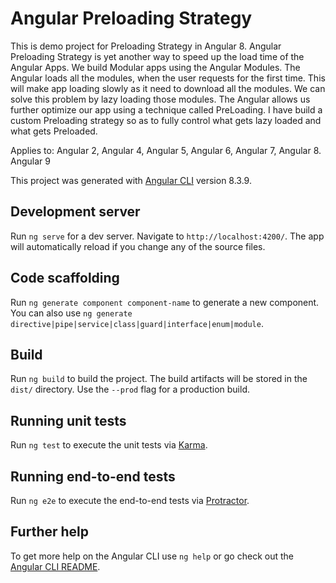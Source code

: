 # Angular Preloading Strategy
This is demo project for Preloading Strategy in Angular 8.
Angular Preloading Strategy is yet another way to speed up the load time of the Angular Apps. 
We build Modular apps using the Angular Modules. The Angular loads all the modules, when the user requests for the first time. This will make app loading slowly as it need to download all the modules. We can solve this problem by lazy loading those modules. 
The Angular allows us further optimize our app using a technique called PreLoading.
I have build a custom Preloading strategy so as to fully control what gets lazy loaded and what gets Preloaded.

Applies to: Angular 2, Angular 4, Angular 5, Angular 6, Angular 7, Angular 8. Angular 9

This project was generated with [Angular CLI](https://github.com/angular/angular-cli) version 8.3.9.

## Development server

Run `ng serve` for a dev server. Navigate to `http://localhost:4200/`. The app will automatically reload if you change any of the source files.

## Code scaffolding

Run `ng generate component component-name` to generate a new component. You can also use `ng generate directive|pipe|service|class|guard|interface|enum|module`.

## Build

Run `ng build` to build the project. The build artifacts will be stored in the `dist/` directory. Use the `--prod` flag for a production build.

## Running unit tests

Run `ng test` to execute the unit tests via [Karma](https://karma-runner.github.io).

## Running end-to-end tests

Run `ng e2e` to execute the end-to-end tests via [Protractor](http://www.protractortest.org/).

## Further help

To get more help on the Angular CLI use `ng help` or go check out the [Angular CLI README](https://github.com/angular/angular-cli/blob/master/README.md).
